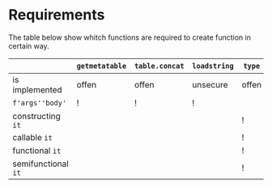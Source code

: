 Requirements
============
The table below show whitch functions are required to create function in certain way.  

` `                 | `getmetatable` | `table.concat` | `loadstring` | `type` | `setmetatable` | `select`&`unpack` | `debug.getmetatable`\|`debug.setmetatable`
--------------------|----------------|----------------|--------------|--------|----------------|-------------------|-------------------------------------------
is implemented      | offen          | offen          | unsecure     | offen  | offen          | offen             | unsecure
`f'args''body'`     | !              | !              | !            |        |                |                   | 
constructing `it`   |                |                |              | !      | !              | `args`            | 
callable `it`       |                |                |              | !      | !              | `args`            | 
functional `it`     |                |                |              | !      | !              | `args`            | !
semifunctional `it` |                |                |              | !      | !              | `args`            | 